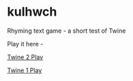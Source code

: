 kulhwch
=======

Rhyming text game - a short test of Twine

Play it here - 

[Twine 2 Play](https://rawgit.com/nate2squared/kulhwch/master/main.html)

[Twine 1 Play](http://jollyjauntgames.com/kulhwch/)
